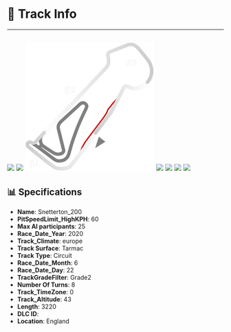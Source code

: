 # 🏁 Track Info

---
![](image_1.jpg)
![](image_2.jpg)
![](image_3.jpg)
![](image_4.jpg)
![](image_5.jpg)
![](image_6.jpg)
![](image_7.jpg)
---

## 📊 Specifications

- **Name**: Snetterton_200
- **PitSpeedLimit_HighKPH**: 60
- **Max AI participants**: 25
- **Race_Date_Year**: 2020
- **Track_Climate**: europe
- **Track Surface**: Tarmac
- **Track Type**: Circuit
- **Race_Date_Month**: 6
- **Race_Date_Day**: 22
- **TrackGradeFilter**: Grade2
- **Number Of Turns**: 8
- **Track_TimeZone**: 0
- **Track_Altitude**: 43
- **Length**: 3220
- **DLC ID**: 
- **Location**: England
